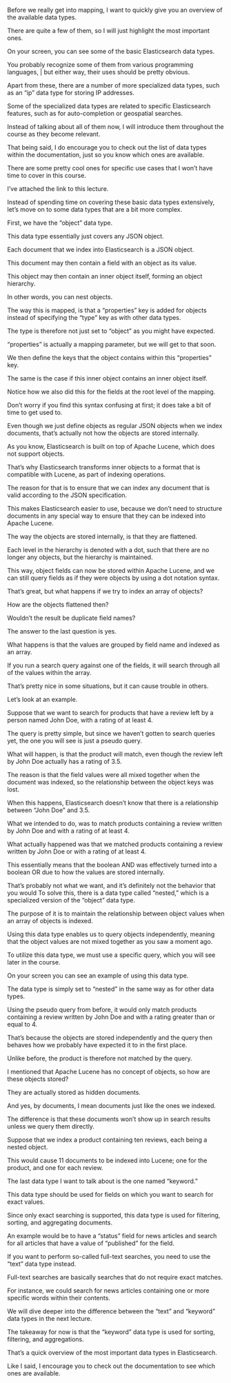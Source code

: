 Before we really get into mapping, I want to quickly give you an overview of the available data types.

There are quite a few of them, so I will just highlight the most important ones.

On your screen, you can see some of the basic Elasticsearch data types.

You probably recognize some of them from various programming languages, | but either way, their uses should be pretty obvious.

Apart from these, there are a number of more specialized data types, such as an “ip” data type for storing IP addresses.

Some of the specialized data types are related to specific Elasticsearch features, such as for auto-completion or geospatial searches.

Instead of talking about all of them now, I will introduce them throughout the course as they become relevant.

That being said, I do encourage you to check out the list of data types within the documentation, just so you know which ones are available.

There are some pretty cool ones for specific use cases that I won’t have time to cover in this course.

I’ve attached the link to this lecture.

Instead of spending time on covering these basic data types extensively, let’s move on to some data types that are a bit more complex.

First, we have the “object” data type.

This data type essentially just covers any JSON object.

Each document that we index into Elasticsearch is a JSON object.

This document may then contain a field with an object as its value.

This object may then contain an inner object itself, forming an object hierarchy.

In other words, you can nest objects.

The way this is mapped, is that a “properties” key is added for objects instead of specifying the “type” key as with other data types.

The type is therefore not just set to “object” as you might have expected.

“properties” is actually a mapping parameter, but we will get to that soon.

We then define the keys that the object contains within this “properties” key.

The same is the case if this inner object contains an inner object itself.

Notice how we also did this for the fields at the root level of the mapping.

Don’t worry if you find this syntax confusing at first; it does take a bit of time to get used to.

Even though we just define objects as regular JSON objects when we index documents, that’s actually not how the objects are stored internally.

As you know, Elasticsearch is built on top of Apache Lucene, which does not support objects.

That’s why Elasticsearch transforms inner objects to a format that is compatible with Lucene, as part of indexing operations.

The reason for that is to ensure that we can index any document that is valid according to the JSON specification.

This makes Elasticsearch easier to use, because we don’t need to structure documents in any special way to ensure that they can be indexed into Apache Lucene.

The way the objects are stored internally, is that they are flattened.

Each level in the hierarchy is denoted with a dot, such that there are no longer any objects, but the hierarchy is maintained.

This way, object fields can now be stored within Apache Lucene, and we can still query fields as if they were objects by using a dot notation syntax.

That’s great, but what happens if we try to index an array of objects?

How are the objects flattened then?

Wouldn’t the result be duplicate field names?

The answer to the last question is yes.

What happens is that the values are grouped by field name and indexed as an array.

If you run a search query against one of the fields, it will search through all of the values within the array.

That’s pretty nice in some situations, but it can cause trouble in others.

Let’s look at an example.

Suppose that we want to search for products that have a review left by a person named John Doe, with a rating of at least 4.

The query is pretty simple, but since we haven’t gotten to search queries yet, the one you will see is just a pseudo query.

What will happen, is that the product will match, even though the review left by John Doe actually has a rating of 3.5.

The reason is that the field values were all mixed together when the document was indexed, so the relationship between the object keys was lost.

When this happens, Elasticsearch doesn’t know that there is a relationship between “John Doe” and 3.5.

What we intended to do, was to match products containing a review written by John Doe and with a rating of at least 4.

What actually happened was that we matched products containing a review written by John Doe or with a rating of at least 4.

This essentially means that the boolean AND was effectively turned into a boolean OR due to how the values are stored internally.

That’s probably not what we want, and it’s definitely not the behavior that you would To solve this, there is a data type called “nested,” which is a specialized version of the “object” data type.

The purpose of it is to maintain the relationship between object values when an array of objects is indexed.

Using this data type enables us to query objects independently, meaning that the object values are not mixed together as you saw a moment ago.

To utilize this data type, we must use a specific query, which you will see later in the course.

On your screen you can see an example of using this data type.

The data type is simply set to “nested” in the same way as for other data types.

Using the pseudo query from before, it would only match products containing a review written by John Doe and with a rating greater than or equal to 4.

That’s because the objects are stored independently and the query then behaves how we probably have expected it to in the first place.

Unlike before, the product is therefore not matched by the query.

I mentioned that Apache Lucene has no concept of objects, so how are these objects stored?

They are actually stored as hidden documents.

And yes, by documents, I mean documents just like the ones we indexed.

The difference is that these documents won’t show up in search results unless we query them directly.

Suppose that we index a product containing ten reviews, each being a nested object.

This would cause 11 documents to be indexed into Lucene; one for the product, and one for each review.

The last data type I want to talk about is the one named “keyword.”

This data type should be used for fields on which you want to search for exact values.

Since only exact searching is supported, this data type is used for filtering, sorting, and aggregating documents.

An example would be to have a “status” field for news articles and search for all articles that have a value of “published” for the field.

If you want to perform so-called full-text searches, you need to use the “text” data type instead.

Full-text searches are basically searches that do not require exact matches.

For instance, we could search for news articles containing one or more specific words within their contents.

We will dive deeper into the difference between the “text” and “keyword” data types in the next lecture.

The takeaway for now is that the “keyword” data type is used for sorting, filtering, and aggregations.

That’s a quick overview of the most important data types in Elasticsearch.

Like I said, I encourage you to check out the documentation to see which ones are available.

